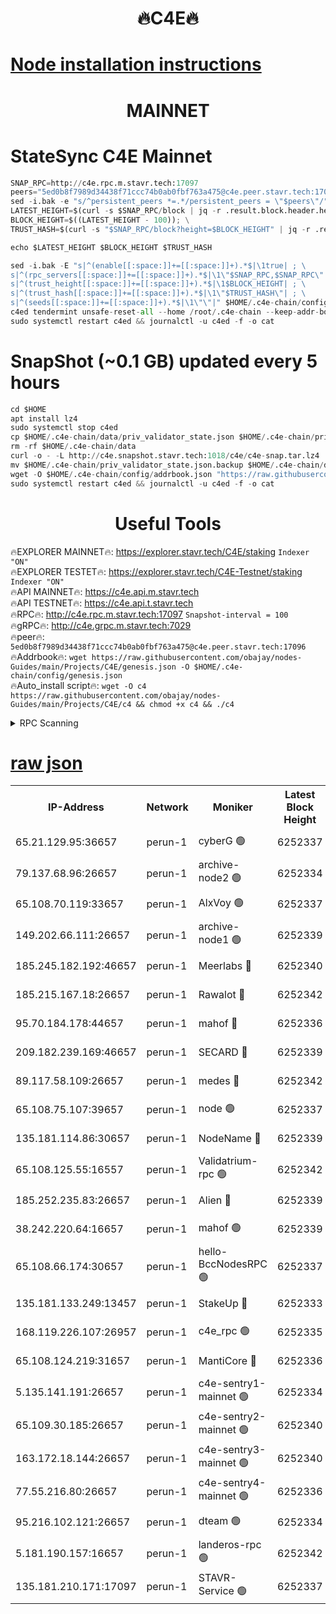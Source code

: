 <h1 align="center"> 🔥C4E🔥</h1>

[Node installation instructions](https://github.com/obajay/nodes-Guides/tree/main/Projects/C4E)
=

<h1 align="center"> MAINNET</h1>

# StateSync C4E Mainnet
```python
SNAP_RPC=http://c4e.rpc.m.stavr.tech:17097
peers="5ed0b8f7989d34438f71ccc74b0ab0fbf763a475@c4e.peer.stavr.tech:17096"
sed -i.bak -e "s/^persistent_peers *=.*/persistent_peers = \"$peers\"/" $HOME/.c4e-chain/config/config.toml
LATEST_HEIGHT=$(curl -s $SNAP_RPC/block | jq -r .result.block.header.height); \
BLOCK_HEIGHT=$((LATEST_HEIGHT - 100)); \
TRUST_HASH=$(curl -s "$SNAP_RPC/block?height=$BLOCK_HEIGHT" | jq -r .result.block_id.hash)

echo $LATEST_HEIGHT $BLOCK_HEIGHT $TRUST_HASH

sed -i.bak -E "s|^(enable[[:space:]]+=[[:space:]]+).*$|\1true| ; \
s|^(rpc_servers[[:space:]]+=[[:space:]]+).*$|\1\"$SNAP_RPC,$SNAP_RPC\"| ; \
s|^(trust_height[[:space:]]+=[[:space:]]+).*$|\1$BLOCK_HEIGHT| ; \
s|^(trust_hash[[:space:]]+=[[:space:]]+).*$|\1\"$TRUST_HASH\"| ; \
s|^(seeds[[:space:]]+=[[:space:]]+).*$|\1\"\"|" $HOME/.c4e-chain/config/config.toml
c4ed tendermint unsafe-reset-all --home /root/.c4e-chain --keep-addr-book
sudo systemctl restart c4ed && journalctl -u c4ed -f -o cat
```
# SnapShot (~0.1 GB) updated every 5 hours
```python
cd $HOME
apt install lz4
sudo systemctl stop c4ed
cp $HOME/.c4e-chain/data/priv_validator_state.json $HOME/.c4e-chain/priv_validator_state.json.backup
rm -rf $HOME/.c4e-chain/data
curl -o - -L http://c4e.snapshot.stavr.tech:1018/c4e/c4e-snap.tar.lz4 | lz4 -c -d - | tar -x -C $HOME/.c4e-chain --strip-components 2
mv $HOME/.c4e-chain/priv_validator_state.json.backup $HOME/.c4e-chain/data/priv_validator_state.json
wget -O $HOME/.c4e-chain/config/addrbook.json "https://raw.githubusercontent.com/obajay/nodes-Guides/main/Projects/C4E/addrbook.json"
sudo systemctl restart c4ed && journalctl -u c4ed -f -o cat
```
 <h1 align="center"> Useful Tools</h1>

🔥EXPLORER MAINNET🔥:  https://explorer.stavr.tech/C4E/staking            `Indexer "ON"` \
🔥EXPLORER TESTET🔥:   https://explorer.stavr.tech/C4E-Testnet/staking     `Indexer "ON"` \
🔥API MAINNET🔥:       https://c4e.api.m.stavr.tech \
🔥API TESTNET🔥:       https://c4e.api.t.stavr.tech \
🔥RPC🔥:               http://c4e.rpc.m.stavr.tech:17097                  `Snapshot-interval = 100` \
🔥gRPC🔥:              http://c4e.grpc.m.stavr.tech:7029 \
🔥peer🔥:              `5ed0b8f7989d34438f71ccc74b0ab0fbf763a475@c4e.peer.stavr.tech:17096` \
🔥Addrbook🔥:    ```wget https://raw.githubusercontent.com/obajay/nodes-Guides/main/Projects/C4E/genesis.json -O $HOME/.c4e-chain/config/genesis.json``` \
🔥Auto_install script🔥: ```wget -O c4 https://raw.githubusercontent.com/obajay/nodes-Guides/main/Projects/C4E/c4 && chmod +x c4 && ./c4```





<details>
<summary>RPC Scanning</summary>

<h2 align="center"> We scan nodes in real time every 4 hours. And we provide the final result of RPC endpoints.
We cannot influence the operation of these nodes in any way. </h2>


```python
If Voting Power is higher than 0 --> then the Node is a validator of the network and may be subject to attack and be a potential threat to the chain.
```
```python
We marked such validators with a red symbol
```

</details>

[raw json](https://rpc-check.c4e.stavr.tech/c4e/rpc-c4e-result.json)
=



<table><tr><th>IP-Address</th><th>Network</th><th>Moniker</th><th>Latest Block Height</th><th>Earliest Block Height</th><th>Catching Up</th><th>Tx Index</th><th>Voting Power</th><th>Scan Time</th></tr><tr><td>65.21.129.95:36657</td><td>perun-1</td><td>cyberG 🟢</td><td>6252337</td><td>0</td><td>False</td><td>on</td><td>0</td><td>2023-12-12T08:05:20.105359781UTC</td></tr><tr><td>79.137.68.96:26657</td><td>perun-1</td><td>archive-node2 🟢</td><td>6252334</td><td>1</td><td>False</td><td>on</td><td>0</td><td>2023-12-12T08:05:03.171208690UTC</td></tr><tr><td>65.108.70.119:33657</td><td>perun-1</td><td>AlxVoy 🟢</td><td>6252337</td><td>1</td><td>False</td><td>on</td><td>0</td><td>2023-12-12T08:05:19.287914734UTC</td></tr><tr><td>149.202.66.111:26657</td><td>perun-1</td><td>archive-node1 🟢</td><td>6252339</td><td>1</td><td>False</td><td>on</td><td>0</td><td>2023-12-12T08:05:36.064792085UTC</td></tr><tr><td>185.245.182.192:46657</td><td>perun-1</td><td>Meerlabs 🔴</td><td>6252340</td><td>1051501</td><td>False</td><td>on</td><td>493550</td><td>2023-12-12T08:05:41.641388327UTC</td></tr><tr><td>185.215.167.18:26657</td><td>perun-1</td><td>Rawalot 🔴</td><td>6252342</td><td>1090501</td><td>False</td><td>on</td><td>579034</td><td>2023-12-12T08:05:53.987457998UTC</td></tr><tr><td>95.70.184.178:44657</td><td>perun-1</td><td>mahof 🔴</td><td>6252336</td><td>2342001</td><td>False</td><td>off</td><td>1357006</td><td>2023-12-12T08:05:18.556155704UTC</td></tr><tr><td>209.182.239.169:46657</td><td>perun-1</td><td>SECARD 🔴</td><td>6252339</td><td>2616101</td><td>False</td><td>off</td><td>675729</td><td>2023-12-12T08:05:33.381603266UTC</td></tr><tr><td>89.117.58.109:26657</td><td>perun-1</td><td>medes 🔴</td><td>6252342</td><td>2826001</td><td>False</td><td>off</td><td>471345</td><td>2023-12-12T08:05:48.774416460UTC</td></tr><tr><td>65.108.75.107:39657</td><td>perun-1</td><td>node 🟢</td><td>6252337</td><td>5198801</td><td>False</td><td>on</td><td>0</td><td>2023-12-12T08:05:22.551010953UTC</td></tr><tr><td>135.181.114.86:30657</td><td>perun-1</td><td>NodeName 🔴</td><td>6252339</td><td>5508301</td><td>False</td><td>off</td><td>333717</td><td>2023-12-12T08:05:36.393764341UTC</td></tr><tr><td>65.108.125.55:16557</td><td>perun-1</td><td>Validatrium-rpc 🟢</td><td>6252342</td><td>5551301</td><td>False</td><td>on</td><td>0</td><td>2023-12-12T08:05:51.154325283UTC</td></tr><tr><td>185.252.235.83:26657</td><td>perun-1</td><td>Alien 🔴</td><td>6252339</td><td>5736001</td><td>False</td><td>on</td><td>380508</td><td>2023-12-12T08:05:36.703911921UTC</td></tr><tr><td>38.242.220.64:16657</td><td>perun-1</td><td>mahof 🟢</td><td>6252339</td><td>5980001</td><td>False</td><td>off</td><td>0</td><td>2023-12-12T08:05:33.682120613UTC</td></tr><tr><td>65.108.66.174:30657</td><td>perun-1</td><td>hello-BccNodesRPC 🟢</td><td>6252337</td><td>5985401</td><td>False</td><td>on</td><td>0</td><td>2023-12-12T08:05:19.679919460UTC</td></tr><tr><td>135.181.133.249:13457</td><td>perun-1</td><td>StakeUp 🔴</td><td>6252333</td><td>6015001</td><td>False</td><td>on</td><td>1357007</td><td>2023-12-12T08:04:56.060705242UTC</td></tr><tr><td>168.119.226.107:26957</td><td>perun-1</td><td>c4e_rpc 🟢</td><td>6252335</td><td>6152335</td><td>False</td><td>on</td><td>0</td><td>2023-12-12T08:05:11.639276495UTC</td></tr><tr><td>65.108.124.219:31657</td><td>perun-1</td><td>MantiCore 🔴</td><td>6252336</td><td>6152336</td><td>False</td><td>off</td><td>837585</td><td>2023-12-12T08:05:18.113588803UTC</td></tr><tr><td>5.135.141.191:26657</td><td>perun-1</td><td>c4e-sentry1-mainnet 🟢</td><td>6252334</td><td>6198001</td><td>False</td><td>on</td><td>0</td><td>2023-12-12T08:05:02.512518044UTC</td></tr><tr><td>65.109.30.185:26657</td><td>perun-1</td><td>c4e-sentry2-mainnet 🟢</td><td>6252340</td><td>6238301</td><td>False</td><td>on</td><td>0</td><td>2023-12-12T08:05:41.301402018UTC</td></tr><tr><td>163.172.18.144:26657</td><td>perun-1</td><td>c4e-sentry3-mainnet 🟢</td><td>6252340</td><td>6239001</td><td>False</td><td>on</td><td>0</td><td>2023-12-12T08:05:42.293182674UTC</td></tr><tr><td>77.55.216.80:26657</td><td>perun-1</td><td>c4e-sentry4-mainnet 🟢</td><td>6252336</td><td>6241001</td><td>False</td><td>on</td><td>0</td><td>2023-12-12T08:05:18.941678359UTC</td></tr><tr><td>95.216.102.121:26657</td><td>perun-1</td><td>dteam 🟢</td><td>6252334</td><td>6246601</td><td>False</td><td>on</td><td>0</td><td>2023-12-12T08:05:02.867913708UTC</td></tr><tr><td>5.181.190.157:16657</td><td>perun-1</td><td>landeros-rpc 🟢</td><td>6252342</td><td>6249001</td><td>False</td><td>on</td><td>0</td><td>2023-12-12T08:05:53.623446907UTC</td></tr><tr><td>135.181.210.171:17097</td><td>perun-1</td><td>STAVR-Service 🟢</td><td>6252337</td><td>6250501</td><td>False</td><td>on</td><td>0</td><td>2023-12-12T08:05:24.942637769UTC</td></tr></table>
